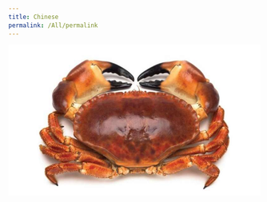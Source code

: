 ```yaml
---
title: Chinese
permalink: /All/permalink
---
```




![Alt text for image on Isomer site](/images/1-understanding.jpg)